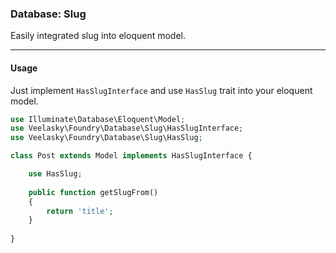 ### Database: Slug

Easily integrated slug into eloquent model.

----
#### Usage

Just implement `HasSlugInterface` and use `HasSlug` trait into your eloquent model.

```php 
use Illuminate\Database\Eloquent\Model;
use Veelasky\Foundry\Database\Slug\HasSlugInterface;
use Veelasky\Foundry\Database\Slug\HasSlug;

class Post extends Model implements HasSlugInterface {

    use HasSlug;
    
    public function getSlugFrom()
    {
        return 'title';
    }
    
}
```